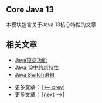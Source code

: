 ## Core Java 13

本模块包含关于Java 13核心特性的文章

## 相关文章

+ [Java预览功能](http://tu-yucheng.github.io/java-new/2023/06/09/java-preview-features.html)
+ [Java 13中的新特性](http://tu-yucheng.github.io/java-new/2023/06/09/java-13-new-features.html)
+ [Java Switch语句](http://tu-yucheng.github.io/java-new/2023/06/09/java-switch.html)

- 更多文章： [[<-- prev]](../java-12/README.md)
- 更多文章： [[next -->]](../java-14/README.md)